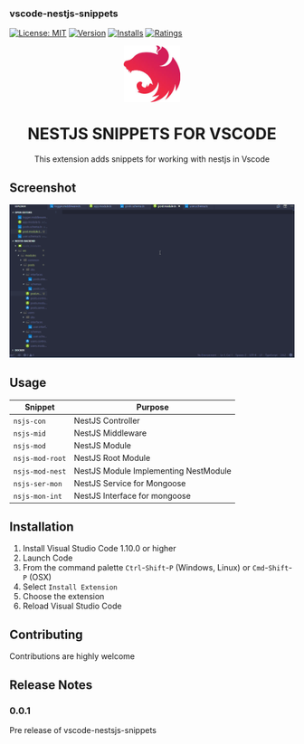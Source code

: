 ### vscode-nestjs-snippets


[![License: MIT](https://img.shields.io/badge/License-MIT-brightgreen.svg)](https://opensource.org/licenses/MIT)
[![Version](https://vsmarketplacebadge.apphb.com/version-short/ashinzekene.nestjs.svg)](https://marketplace.visualstudio.com/items?itemName=ashinzekene.nestjst)
[![Installs](https://vsmarketplacebadge.apphb.com/installs-short/ashinzekene.nestjs.svg)](https://marketplace.visualstudio.com/items?itemName=ashinzekene.nestsjs)
[![Ratings](https://vsmarketplacebadge.apphb.com/rating/ashinzekene.nestjs.svg)](https://marketplace.visualstudio.com/items?itemName=ashinzekene.nestsjs)

<img src="nestjs.jpg" style="margin: auto; display: block;" alt="NESTJS" height="100px" width="100px">

<h1 style="text-align: center;">NESTJS SNIPPETS FOR VSCODE</h1>

<p style="text-align: center;">This extension adds snippets for working with nestjs in Vscode</p>

## Screenshot

![Usage](img.gif)

## Usage


| Snippet                      | Purpose                                   |
|------------------------------|--------------------------------------     |
| `nsjs-con`                   | NestJS Controller                         |
| `nsjs-mid`                   | NestJS Middleware                         |
| `nsjs-mod`                   | NestJS Module                             |
| `nsjs-mod-root`              | NestJS Root Module                        |
| `nsjs-mod-nest`              | NestJS Module Implementing NestModule     |
| `nsjs-ser-mon`               | NestJS Service for Mongoose               |
| `nsjs-mon-int`               | NestJS Interface for mongoose             |


## Installation

1. Install Visual Studio Code 1.10.0 or higher
1. Launch Code
1. From the command palette `Ctrl`-`Shift`-`P` (Windows, Linux) or `Cmd`-`Shift`-`P` (OSX)
1. Select `Install Extension`
1. Choose the extension
1. Reload Visual Studio Code

## Contributing

Contributions are highly welcome

## Release Notes

### 0.0.1
Pre release of vscode-nestsjs-snippets